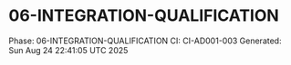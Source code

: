 # 06-INTEGRATION-QUALIFICATION
Phase: 06-INTEGRATION-QUALIFICATION
CI: CI-AD001-003
Generated: Sun Aug 24 22:41:05 UTC 2025
